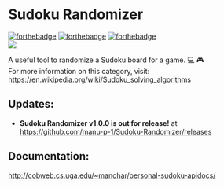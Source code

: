# Sudoku Randomizer

[![forthebadge](https://forthebadge.com/images/badges/made-with-java.svg)](https://oracle.com/java)
[![forthebadge](https://forthebadge.com/images/badges/built-with-swag.svg)](https://gph.is/1UFc4RM)
[![forthebadge](https://forthebadge.com/images/badges/powered-by-electricity.svg)](https://www.georgiapower.com/)  
![](https://img.shields.io/badge/Java%20Version-%3E%3D%201.8.0%20-orange.svg?style=for-the-badge)

A useful tool to randomize a Sudoku board for a game. :computer: :video_game:  
For more information on this category, visit: https://en.wikipedia.org/wiki/Sudoku_solving_algorithms

## Updates:
- **Sudoku Randomizer v1.0.0 is out for release!** at https://github.com/manu-p-1/Sudoku-Randomizer/releases

## Documentation:
http://cobweb.cs.uga.edu/~manohar/personal-sudoku-apidocs/

